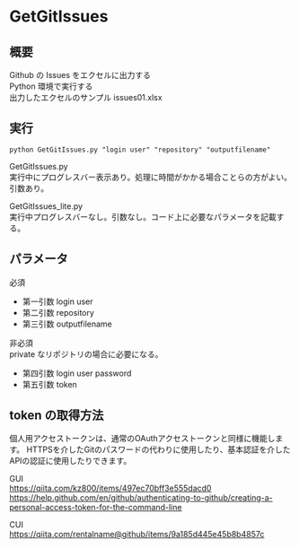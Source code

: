# GetGitIssues

## 概要
Github の Issues をエクセルに出力する  
Python 環境で実行する  
出力したエクセルのサンプル issues01.xlsx  

## 実行
```
python GetGitIssues.py "login user" "repository" "outputfilename"
```

GetGitIssues.py  
実行中にプログレスバー表示あり。処理に時間がかかる場合ことらの方がよい。引数あり。    

GetGitIssues_lite.py  
実行中プログレスバーなし。引数なし。コード上に必要なパラメータを記載する。  

## パラメータ
必須
- 第一引数    login user
- 第二引数    repository
- 第三引数    outputfilename

非必須  
private なリポジトリの場合に必要になる。
- 第四引数    login user password
- 第五引数    token


## token の取得方法

個人用アクセストークンは、通常のOAuthアクセストークンと同様に機能します。 HTTPSを介したGitのパスワードの代わりに使用したり、基本認証を介したAPIの認証に使用したりできます。

GUI  
https://qiita.com/kz800/items/497ec70bff3e555dacd0  
https://help.github.com/en/github/authenticating-to-github/creating-a-personal-access-token-for-the-command-line

CUI  
https://qiita.com/rentalname@github/items/9a185d445e45b8b4857c

